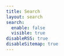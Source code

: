 ```yaml
---
title: Search
layout: search
search: 
  enable: false
  visible: true
disableRSS: true
disableSitemap: true
---
```

